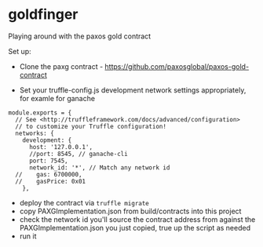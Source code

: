 # goldfinger

Playing around with the paxos gold contract

Set up:

* Clone the paxg contract - https://github.com/paxosglobal/paxos-gold-contract

* Set your truffle-config.js development network settings appropriately, for examle for ganache

```
module.exports = {
  // See <http://truffleframework.com/docs/advanced/configuration>
  // to customize your Truffle configuration!
  networks: {
    development: {
      host: '127.0.0.1',
      //port: 8545, // ganache-cli
      port: 7545,
      network_id: '*', // Match any network id
  //    gas: 6700000,
  //    gasPrice: 0x01
    },
```

* deploy the contract via `truffle migrate`
* copy PAXGImplementation.json from build/contracts into this project
* check the network id you'll source the contract address from against the PAXGImplementation.json you just copied, true up the script as needed
* run it